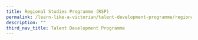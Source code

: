 ```yaml
---
title: Regional Studies Programme (RSP)
permalink: /learn-like-a-victorian/talent-development-programme/regional-studies-programme/
description: ""
third_nav_title: Talent Development Programme
---
```

